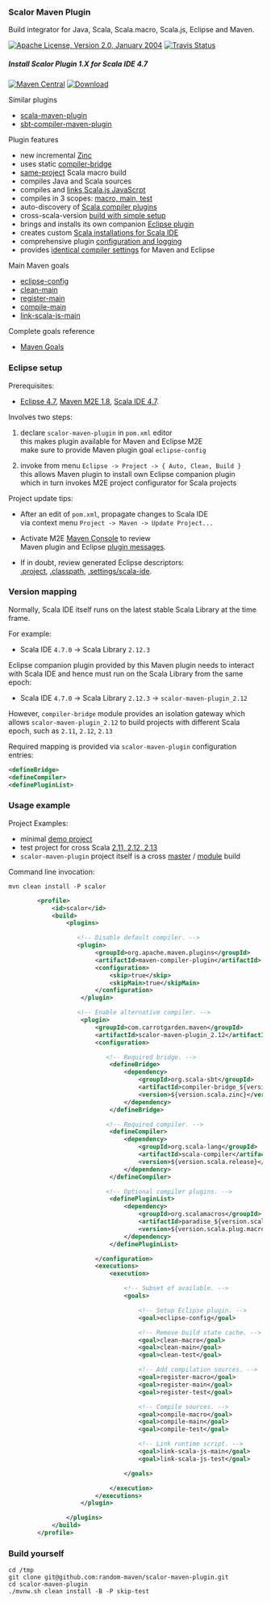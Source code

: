 
### Scalor Maven Plugin

Build integrator for Java, Scala, Scala.macro, Scala.js, Eclipse and Maven.

[![Apache License, Version 2.0, January 2004](https://img.shields.io/github/license/mojohaus/versions-maven-plugin.svg?label=License)](http://www.apache.org/licenses/)
[![Travis Status](https://travis-ci.org/random-maven/scalor-maven-plugin.svg?branch=master)](https://travis-ci.org/random-maven/scalor-maven-plugin/builds)

##### Install Scalor Plugin 1.X for Scala IDE 4.7
[![Maven Central](https://maven-badges.herokuapp.com/maven-central/com.carrotgarden.maven/scalor-maven-plugin_2.12/badge.svg?style=plastic)](https://maven-badges.herokuapp.com/maven-central/com.carrotgarden.maven/scalor-maven-plugin_2.12)
[![Download](https://api.bintray.com/packages/random-maven/maven/scalor-maven-plugin_2.12/images/download.svg)](https://bintray.com/random-maven/maven/scalor-maven-plugin_2.12/_latestVersion)

Similar plugins
* [scala-maven-plugin](https://github.com/davidB/scala-maven-plugin)
* [sbt-compiler-maven-plugin](https://github.com/sbt-compiler-maven-plugin/sbt-compiler-maven-plugin)

Plugin features
* new incremental [Zinc](https://github.com/sbt/zinc)
* uses static [compiler-bridge](https://github.com/sbt/zinc/tree/1.x/internal/compiler-bridge)
* [same-project](https://stackoverflow.com/questions/21994764/scala-macros-and-separate-compilation-units) Scala macro build
* compiles Java and Scala sources
* compiles and [links Scala.js JavaScrpt](https://github.com/scala-js/scala-js-cli)
* compiles in 3 scopes: [macro, main, test](http://scala-ide.org/docs/current-user-doc/features/scalacompiler/index.html)
* auto-discovery of [Scala compiler plugins](https://random-maven.github.io/scalor-maven-plugin/2.12/eclipse-config-mojo.html#definePluginList)
* cross-scala-version [build with simple setup](https://github.com/random-maven/scalor-maven-plugin/tree/master/src/it/test-cross)
* brings and installs its own companion [Eclipse plugin](https://github.com/random-maven/scalor-maven-plugin/blob/master/src/main/scala/com/carrotgarden/maven/scalor/EclipsePlugin.scala)
* creates custom [Scala installations for Scala IDE](http://scala-ide.org/docs/4.0.x/advancedsetup/scala-installations.html)
* comprehensive plugin [configuration and logging](https://random-maven.github.io/scalor-maven-plugin/2.12/eclipse-config-mojo.html)
* provides [identical compiler settings](https://random-maven.github.io/scalor-maven-plugin/2.12/eclipse-config-mojo.html#zincCompileOptions) 
  for Maven and Eclipse

Main Maven goals

* [eclipse-config](https://random-maven.github.io/scalor-maven-plugin/2.12/eclipse-config-mojo.html)
* [clean-main](https://random-maven.github.io/scalor-maven-plugin/2.12/clean-main-mojo.html)
* [register-main](https://random-maven.github.io/scalor-maven-plugin/2.12/register-main-mojo.html)
* [compile-main](https://random-maven.github.io/scalor-maven-plugin/2.12/compile-main-mojo.html)
* [link-scala-js-main](https://random-maven.github.io/scalor-maven-plugin/2.12/link-scala-js-main-mojo.html)

Complete goals reference

* [Maven Goals](https://random-maven.github.io/scalor-maven-plugin/2.12/plugin-info.html)

### Eclipse setup

Prerequisites:
* [Eclipse 4.7](http://www.eclipse.org/downloads/),
  [Maven M2E 1.8](http://www.eclipse.org/m2e/),
  [Scala IDE 4.7](http://scala-ide.org/).

Involves two steps:

1. declare `scalor-maven-plugin` in `pom.xml` editor  
   this makes plugin available for Maven and Eclipse M2E  
   make sure to provide Maven plugin goal `eclipse-config`  
  
2. invoke from menu `Eclipse -> Project -> { Auto, Clean, Build }`  
   this allows Maven plugin to install own Eclipse companion plugin  
   which in turn invokes M2E project configurator for Scala projects  

Project update tips:

* After an edit of `pom.xml`, propagate changes to Scala IDE  
  via context menu `Project -> Maven -> Update Project...`

* Activate M2E [Maven Console](https://www.ibm.com/support/knowledgecenter/SS8PJ7_9.1.0/com.ibm.etools.maven.doc/topics/troubleshooting.html)
to review  
Maven plugin and Eclipse [plugin messages](https://github.com/random-maven/scalor-maven-plugin/blob/master/note/install-log.md).

* If in doubt, review generated Eclipse descriptors:  
[.project](https://github.com/random-maven/scalor-maven-plugin/blob/master/note/eclipse.project.md),
[.classpath](https://github.com/random-maven/scalor-maven-plugin/blob/master/note/eclipse.classpath.md),
[.settings/scala-ide](https://github.com/random-maven/scalor-maven-plugin/blob/master/note/eclipse.scala-ide.md).

### Version mapping

Normally, Scala IDE itself runs 
on the latest stable Scala Library at the time frame.

For example:
* Scala IDE `4.7.0` -> Scala Library `2.12.3`

Eclipse companion plugin provided by this Maven plugin
needs to interact with Scala IDE and hence must run
on the Scala Library from the same epoch:
* Scala IDE `4.7.0` -> Scala Library `2.12.3` -> `scalor-maven-plugin_2.12`

However, `compiler-bridge` module provides an isolation gateway 
which allows `scalor-maven-plugin_2.12` to build projects 
with different Scala epoch, such as `2.11`, `2.12`, `2.13`

Required mapping is provided via `scalor-maven-plugin` configuration entries:
```xml
<defineBridge>
<defineCompiler>
<definePluginList>
```

### Usage example

Project Examples:
* minimal [demo project](https://github.com/random-maven/scalor-maven-plugin/blob/master/demo/pom.xml)
* test project for cross Scala [2.11, 2.12, 2.13](https://github.com/random-maven/scalor-maven-plugin/tree/master/src/it/test-cross)
* `scalor-maven-plugin` project itself is a cross
[master](https://github.com/random-maven/scalor-maven-plugin/blob/master/pom.xml)
/
[module](https://github.com/random-maven/scalor-maven-plugin/blob/master/cross/2.12/pom.xml)
build

Command line invocation:

```
mvn clean install -P scalor
```

```xml
        <profile>
            <id>scalor</id>
            <build>
                <plugins>

                   <!-- Disable default compiler. -->
                   <plugin>
                        <groupId>org.apache.maven.plugins</groupId>
                        <artifactId>maven-compiler-plugin</artifactId>
                        <configuration>
                            <skip>true</skip>
                            <skipMain>true</skipMain>
                        </configuration>
                    </plugin>

                   <!-- Enable alternative compiler. -->
                    <plugin>
                        <groupId>com.carrotgarden.maven</groupId>
                        <artifactId>scalor-maven-plugin_2.12</artifactId>
                        <configuration>

                           <!-- Required bridge. -->
                            <defineBridge>
                                <dependency>
                                    <groupId>org.scala-sbt</groupId>
                                    <artifactId>compiler-bridge_${version.scala.epoch}</artifactId>
                                    <version>${version.scala.zinc}</version>
                                </dependency>
                            </defineBridge>

                           <!-- Required compiler. -->
                            <defineCompiler>
                                <dependency>
                                    <groupId>org.scala-lang</groupId>
                                    <artifactId>scala-compiler</artifactId>
                                    <version>${version.scala.release}</version>
                                </dependency>
                            </defineCompiler>

                           <!-- Optional compiler plugins. -->
                            <definePluginList>
                                <dependency>
                                    <groupId>org.scalamacros</groupId>
                                    <artifactId>paradise_${version.scala.release}</artifactId>
                                    <version>${version.scala.plug.macro}</version>
                                </dependency>
                            </definePluginList>

                        </configuration>
                        <executions>
                            <execution>

                                <!-- Subset of available. -->
                                <goals>

                                    <!-- Setup Eclipse plugin. -->
                                    <goal>eclipse-config</goal>

                                    <!-- Remove build state cache. -->
                                    <goal>clean-macro</goal>
                                    <goal>clean-main</goal>
                                    <goal>clean-test</goal>

                                    <!-- Add compilation sources. -->
                                    <goal>register-macro</goal>
                                    <goal>register-main</goal>
                                    <goal>register-test</goal>

                                    <!-- Compile sources. -->
                                    <goal>compile-macro</goal>
                                    <goal>compile-main</goal>
                                    <goal>compile-test</goal>

                                    <!-- Link runtime script. -->
                                    <goal>link-scala-js-main</goal>
                                    <goal>link-scala-js-test</goal>

                                </goals>

                            </execution>
                        </executions>
                    </plugin>

                </plugins>
            </build>
        </profile>
```

### Build yourself

```
cd /tmp
git clone git@github.com:random-maven/scalor-maven-plugin.git
cd scalor-maven-plugin
./mvnw.sh clean install -B -P skip-test
```
